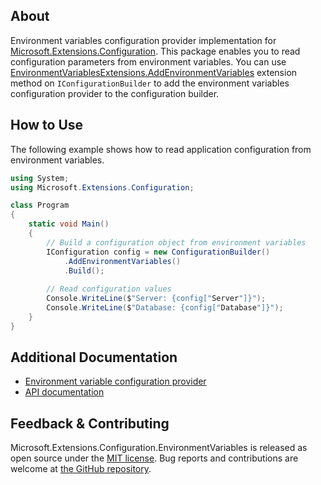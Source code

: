## About

<!-- A description of the package and where one can find more documentation -->

Environment variables configuration provider implementation for [Microsoft.Extensions.Configuration](https://www.nuget.org/packages/Microsoft.Extensions.Configuration/). This package enables you to read configuration parameters from environment variables. You can use [EnvironmentVariablesExtensions.AddEnvironmentVariables](https://learn.microsoft.com/dotnet/api/microsoft.extensions.configuration.environmentvariablesextensions.addenvironmentvariables) extension method on `IConfigurationBuilder` to add the environment variables configuration provider to the configuration builder.

## How to Use

<!-- A compelling example on how to use this package with code, as well as any specific guidelines for when to use the package -->

The following example shows how to read application configuration from environment variables.

```cs
using System;
using Microsoft.Extensions.Configuration;

class Program
{
    static void Main()
    {
        // Build a configuration object from environment variables
        IConfiguration config = new ConfigurationBuilder()
            .AddEnvironmentVariables()
            .Build();
        
        // Read configuration values
        Console.WriteLine($"Server: {config["Server"]}");
        Console.WriteLine($"Database: {config["Database"]}");
    }
}
```

## Additional Documentation

<!-- Links to further documentation -->

* [Environment variable configuration provider](https://learn.microsoft.com/dotnet/core/extensions/configuration-providers#environment-variable-configuration-provider)
* [API documentation](https://learn.microsoft.com/dotnet/api/microsoft.extensions.configuration.environmentvariables)

## Feedback & Contributing

<!-- How to provide feedback on this package and contribute to it -->

Microsoft.Extensions.Configuration.EnvironmentVariables is released as open source under the [MIT license](https://licenses.nuget.org/MIT). Bug reports and contributions are welcome at [the GitHub repository](https://github.com/dotnet/runtime).